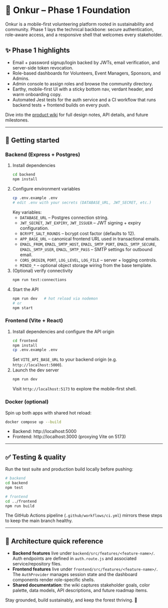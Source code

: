 # 🌿 Onkur – Phase 1 Foundation

Onkur is a mobile-first volunteering platform rooted in sustainability and community. Phase 1 lays the technical backbone: secure authentication, role-aware access, and a responsive shell that welcomes every stakeholder.

## ✨ Phase 1 highlights
- Email + password signup/login backed by JWTs, email verification, and server-side token revocation.
- Role-based dashboards for Volunteers, Event Managers, Sponsors, and Admins.
- Admin console to assign roles and browse the community directory.
- Earthy, mobile-first UI with a sticky bottom nav, verdant header, and warm onboarding copy.
- Automated Jest tests for the auth service and a CI workflow that runs backend tests + frontend builds on every push.

Dive into the [product wiki](docs/wiki/README.md) for full design notes, API details, and future milestones.

---

## 🚀 Getting started

### Backend (Express + Postgres)
1. Install dependencies
   ```bash
   cd backend
   npm install
   ```
2. Configure environment variables
   ```bash
   cp .env.example .env
   # edit .env with your secrets (DATABASE_URL, JWT_SECRET, etc.)
   ```
   Key variables:
   - `DATABASE_URL` – Postgres connection string.
   - `JWT_SECRET`, `JWT_EXPIRY`, `JWT_ISSUER` – JWT signing + expiry configuration.
   - `BCRYPT_SALT_ROUNDS` – bcrypt cost factor (defaults to 12).
   - `APP_BASE_URL` – canonical frontend URL used in transactional emails.
   - `EMAIL_FROM`, `EMAIL_SMTP_HOST`, `EMAIL_SMTP_PORT`, `EMAIL_SMTP_SECURE`, `EMAIL_SMTP_USER`, `EMAIL_SMTP_PASS` – SMTP settings for outbound email.
   - `CORS_ORIGIN`, `PORT`, `LOG_LEVEL`, `LOG_FILE` – server + logging controls.
   - `MINIO_*` – optional object storage wiring from the base template.
3. (Optional) verify connectivity
   ```bash
   npm run test:connections
   ```
4. Start the API
   ```bash
   npm run dev   # hot reload via nodemon
   # or
   npm start
   ```

### Frontend (Vite + React)
1. Install dependencies and configure the API origin
   ```bash
   cd frontend
   npm install
   cp .env.example .env
   ```
   Set `VITE_API_BASE_URL` to your backend origin (e.g. `http://localhost:5000`).
2. Launch the dev server
   ```bash
   npm run dev
   ```
   Visit `http://localhost:5173` to explore the mobile-first shell.

### Docker (optional)
Spin up both apps with shared hot reload:
```bash
docker compose up --build
```
- Backend: http://localhost:5000
- Frontend: http://localhost:3000 (proxying Vite on 5173)

---

## ✅ Testing & quality
Run the test suite and production build locally before pushing:

```bash
# backend
cd backend
npm test

# frontend
cd ../frontend
npm run build
```

The GitHub Actions pipeline (`.github/workflows/ci.yml`) mirrors these steps to keep the main branch healthy.

---

## 🧭 Architecture quick reference
- **Backend features** live under `backend/src/features/<feature-name>/`. Auth endpoints are defined in `auth.route.js` and associated service/repository files.
- **Frontend features** live under `frontend/src/features/<feature-name>/`. The `AuthProvider` manages session state and the dashboard components render role-specific shells.
- **Shared documentation**: the wiki captures stakeholder goals, color palette, data models, API descriptions, and future roadmap items.

Stay grounded, build sustainably, and keep the forest thriving. 🌱
